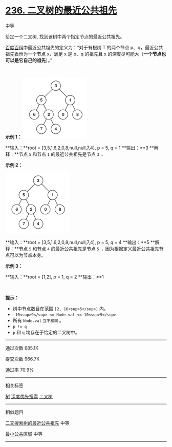 # [236\. 二叉树的最近公共祖先](https://leetcode.cn/problems/lowest-common-ancestor-of-a-binary-tree/)

中等


给定一个二叉树, 找到该树中两个指定节点的最近公共祖先。

[百度百科](https://baike.baidu.com/item/%E6%9C%80%E8%BF%91%E5%85%AC%E5%85%B1%E7%A5%96%E5%85%88/8918834?fr=aladdin)中最近公共祖先的定义为：“对于有根树 T 的两个节点 p、q，最近公共祖先表示为一个节点 x，满足 x 是 p、q 的祖先且 x 的深度尽可能大（**一个节点也可以是它自己的祖先**）。”

&nbsp;

**示例 1：**
![236_1](236_1.png)

**输入：**root = \[3,5,1,6,2,0,8,null,null,7,4\], p = 5, q = 1
**输出：**3
**解释：**节点 `5` 和节点 `1` 的最近公共祖先是节点 `3 。`

**示例 2：**

![236_2](236_2.png)

**输入：**root = \[3,5,1,6,2,0,8,null,null,7,4\], p = 5, q = 4
**输出：**5
**解释：**节点 `5` 和节点 `4` 的最近公共祖先是节点 `5 。`因为根据定义最近公共祖先节点可以为节点本身。

**示例 3：**

**输入：**root = \[1,2\], p = 1, q = 2
**输出：**1

&nbsp;

**提示：**

- 树中节点数目在范围 `[2, 10<sup>5</sup>]` 内。
- `-10<sup>9</sup> <= Node.val <= 10<sup>9</sup>`
- 所有 `Node.val` `互不相同` 。
- `p != q`
- `p` 和 `q` 均存在于给定的二叉树中。

* * *
通过次数 685.1K

提交次数 966.7K

通过率 70.9%

* * *

相关标签

[树](https://leetcode.cn/tag/tree/)
[深度优先搜索](https://leetcode.cn/tag/depth-first-search/)
[二叉树](https://leetcode.cn/tag/binary-tree/)

* * *

相似题目

[二叉搜索树的最近公共祖先](https://leetcode.cn/problems/lowest-common-ancestor-of-a-binary-search-tree/) 中等

[最小公共区域](https://leetcode.cn/problems/smallest-common-region/) 中等

* * *